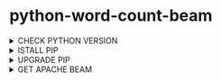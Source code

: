 # python-word-count-beam

<details><summary>CHECK PYTHON VERSION</summary>
  <p>
    
  *Checked the pyhton version `python --veresion` to check the python version installed in my local machine and I have **`Python 3.9.5`** installed.*
 > The Python SDK supports Python 3.6, 3.7, and 3.8. Beam 2.24.0 was the last release with support for Python 2.7 and 3.5.<br>
    
  </p>
  </details>
 
 <details><summary>ISTALL PIP</summary>
  <p>
    
 
  *We need to [install pip](https://pip.pypa.io/en/stable/installation/), and check it's version using `pip --version`. I have **`pip 21.1.3`** in my local system.*
  > Check that you have version 7.0.0 or newer by running.
    
  </p>
  </details>

<details><summary>UPGRADE PIP</summary>
  <p>
    
*If you do not have pip version 7.0.0 or newer run the command ` python -m pip install --upgrade pip` to install it*.
   > This command might require administrative privileges.
 
  </p>
  </details>
  
  <details><summary> GET APACHE BEAM </summary>
 
  <p>
    
  *Created and activated my virtual environment by runing  `python -m venv C:\path\to\directory` command*.
    
    > A virtual environment is a directory tree containing its own python distributions.
    
  </p>
  </details>
    
    
